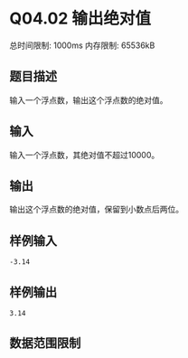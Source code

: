 # Q04.02 输出绝对值

总时间限制: 1000ms 内存限制: 65536kB

## 题目描述   

输入一个浮点数，输出这个浮点数的绝对值。

## 输入   

输入一个浮点数，其绝对值不超过10000。

## 输出   

输出这个浮点数的绝对值，保留到小数点后两位。

## 样例输入

    -3.14

## 样例输出

    3.14

## 数据范围限制


